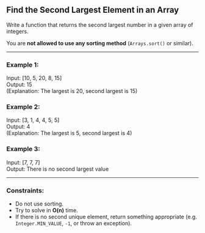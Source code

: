 ## Find the Second Largest Element in an Array

Write a function that returns the second largest number in a given array of integers.

You are **not allowed to use any sorting method** (`Arrays.sort()` or similar).

---

### Example 1:
Input: [10, 5, 20, 8, 15]  
Output: 15  
(Explanation: The largest is 20, second largest is 15)

### Example 2:
Input: [3, 1, 4, 4, 5, 5]  
Output: 4  
(Explanation: The largest is 5, second largest is 4)

### Example 3:
Input: [7, 7, 7]  
Output: There is no second largest value

---

### Constraints:
- Do not use sorting.
- Try to solve in **O(n)** time.
- If there is no second unique element, return something appropriate (e.g. `Integer.MIN_VALUE`, `-1`, or throw an exception).